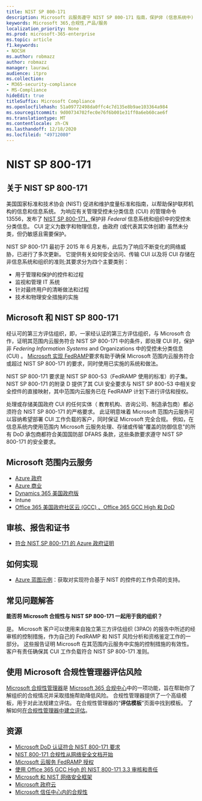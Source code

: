 ```yaml
---
title: NIST SP 800-171
description: Microsoft 云服务遵守 NIST SP 800-171 指南，保护非 (信息系统中) CUI 中受控的未分类信息。
keywords: Microsoft 365,合规性,产品/服务
localization_priority: None
ms.prod: microsoft-365-enterprise
ms.topic: article
f1.keywords:
- NOCSH
ms.author: robmazz
author: robmazz
manager: laurawi
audience: itpro
ms.collection:
- M365-security-compliance
- MS-Compliance
hideEdit: true
titleSuffix: Microsoft Compliance
ms.openlocfilehash: 51a09772498da0ffc4c7d135e8b9ae103364a984
ms.sourcegitcommit: 9d00734702fec0e76f6b001e31ff0a6eb60cae6f
ms.translationtype: MT
ms.contentlocale: zh-CN
ms.lasthandoff: 12/18/2020
ms.locfileid: "49712080"
---
```

# <a name="nist-sp-800-171"></a>NIST SP 800-171

## <a name="about-nist-sp-800-171"></a>关于 NIST SP 800-171

美国国家标准和技术协会 (NIST) 促进和维护度量标准和指南，以帮助保护联邦机构的信息和信息系统。 为响应有关管理受控未分类信息 (CUI) 的管理命令 13556，发布了 [NIST SP 800-171，](https://csrc.nist.gov/publications/detail/sp/800-171/rev-1/final)保护非 *Federal* 信息系统和组织中的受控未分类信息。 CUI 定义为数字和物理信息，由政府 (或代表其实体创建) 虽然未分类，但仍敏感且需要保护。

NIST SP 800-171 最初于 2015 年 6 月发布，此后为了响应不断变化的网络威胁，已进行了多次更新。 它提供有关如何安全访问、传输 CUI 以及将 CUI 存储在非信息系统和组织的准则;其要求分为四个主要类别：

- 用于管理和保护的控件和过程
- 监视和管理 IT 系统
- 针对最终用户的清晰做法和过程
- 技术和物理安全措施的实施

## <a name="microsoft-and-nist-sp-800-171"></a>Microsoft 和 NIST SP 800-171

经认可的第三方评估组织，即，一家经认证的第三方评估组织，与 Microsoft 合作，证明其范围内云服务符合 NIST SP 800-171 中的条件，即处理 CUI 时，保护非 *Federing Information Systems* and Organizations 中的受控未分类信息 (CUI) 。 [Microsoft 实现 FedRAMP](offering-fedramp.md)要求有助于确保 Microsoft 范围内云服务符合或超过 NIST SP 800-171 的要求，同时使用已实施的系统和做法。

NIST SP 800-171 要求是 NIST SP 800-53（FedRAMP 使用的标准）的子集。 NIST SP 800-171 的附录 D 提供了其 CUI 安全要求与 NIST SP 800-53 中相关安全控件的直接映射，其中范围内云服务已在 FedRAMP 计划下进行评估和授权。

处理或存储美国政府 CUI 的任何实体（ 教育机构、咨询公司、制造承包商）都必须符合 NIST SP 800-171 的严格要求。 此证明意味着 Microsoft 范围内云服务可以容纳希望部署 CUI 工作负载的客户，同时保证 Microsoft 完全合规。 例如，在信息系统内使用范围内 Microsoft 云服务处理、存储或传输"覆盖的防御信息"的所有 DoD 承包商都符合美国国防部 DFARS 条款，这些条款要求遵守 NIST SP 800-171 的安全要求。

## <a name="microsoft-in-scope-cloud-services"></a>Microsoft 范围内云服务

- [Azure 政府](https://aka.ms/AzureCompliance)
- [Azure 商业](https://azure.microsoft.com/resources/microsoft-azure-compliance-offerings/)
- [Dynamics 365 美国政府版](https://aka.ms/d365-compliance-list)
- Intune
- [Office 365 美国政府社区云 (GCC) 、Office 365 GCC High 和 DoD](https://aka.ms/o365-compliance-framework)

## <a name="audits-reports-and-certificates"></a>审核、报告和证书

- [符合 NIST SP 800-171 的 Azure 政府证明](https://aka.ms/Azure-NIST-800-171)

## <a name="how-to-implement"></a>如何实现

- [Azure 蓝图示例](https://docs.microsoft.com/azure/governance/blueprints/samples/)：获取对实现符合基于 NIST 的控件的工作负荷的支持。

## <a name="frequently-asked-questions"></a>常见问题解答

**能否将 Microsoft 合规性与 NIST SP 800-171 一起用于我的组织？**

是。 Microsoft 客户可以使用来自独立第三方评估组织 (3PAO) 的报告中所述的经审核的控制措施，作为自己的 FedRAMP 和 NIST 风险分析和资格鉴定工作的一部分。 这些报告证明 Microsoft 在其范围内云服务中实施的控制措施的有效性。 客户有责任确保其 CUI 工作负载符合 NIST SP 800-171 准则。

## <a name="use-microsoft-compliance-manager-to-assess-your-risk"></a>使用 Microsoft 合规性管理器评估风险

[Microsoft 合规性管理器](https://docs.microsoft.com/microsoft-365/compliance/compliance-manager)是 [Microsoft 365 合规中心](https://docs.microsoft.com/microsoft-365/compliance/microsoft-365-compliance-center)中的一项功能，旨在帮助你了解组织的合规情况并采取措施帮助降低风险。 合规性管理器提供了一个高级模板，用于对此法规建立评估。 在合规性管理器的“**评估模板**”页面中找到模板。 了解如何[在合规性管理器中建立评估](https://docs.microsoft.com/microsoft-365/compliance/compliance-manager-assessments)。

## <a name="resources"></a>资源

- [Microsoft DoD 认证符合 NIST 800-171 要求](offering-DoD-DISA-L2-L4-L5.md)
- [NIST 800-171 合规性从网络安全文档开始](https://www.nist800171.com/)
- [Microsoft 云服务 FedRAMP 授权](https://marketplace.fedramp.gov/index.html?status=Compliant&sort=productName#/products)
- [使用 Office 365 GCC High 的 NIST 800-171 3.3 审核和责任](https://info.summit7systems.com/blog/nist-3.3-audit-and-accountability-with-office-365)
- [Microsoft 和 NIST 网络安全框架](offering-nist-csf.md)
- [Microsoft 政府云](https://www.microsoft.com/enterprise/government)
- [Microsoft 信任中心内的合规性](https://www.microsoft.com/trust-center/compliance/compliance-overview)
